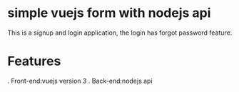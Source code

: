 # simple vuejs form with nodejs api
This  is a signup and login application, the login has forgot password feature.
# Features
. Front-end:vuejs version 3
. Back-end:nodejs api
